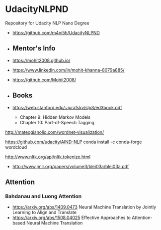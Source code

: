 # UdacityNLPND
Repository for Udacity NLP Nano Degree
- https://github.com/m4ni5h/UdacityNLPND

- ## Mentor's Info
- https://mohit2008.github.io/
- https://www.linkedin.com/in/mohit-khanna-8079a885/
- https://github.com/Mohit2008/
 
- ## Books
- https://web.stanford.edu/~jurafsky/slp3/ed3book.pdf
    - Chapter 9: Hidden Markov Models
    - Chapter 10: Part-of-Speech Tagging

http://mateogianolio.com/wordnet-visualization/

https://github.com/udacity/AIND-NLP
conda install -c conda-forge wordcloud

http://www.nltk.org/api/nltk.tokenize.html


- http://www.jmlr.org/papers/volume3/blei03a/blei03a.pdf

## Attention
### Bahdanau and Luong Attention
- https://arxiv.org/abs/1409.0473	 Neural Machine Translation by Jointly Learning to Align and Translate
- https://arxiv.org/abs/1508.04025	 Effective Approaches to Attention-based Neural Machine Translation
